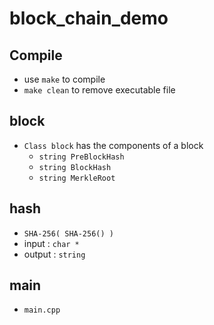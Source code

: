 # block_chain_demo

## Compile
- use ```make``` to compile
- ```make clean``` to remove executable file

## block
- ```Class block``` has the components of a block
  - ```string PreBlockHash```
  - ```string BlockHash```
  - ```string MerkleRoot```

## hash
- ```SHA-256( SHA-256() )```
- input : ```char *```
- output : ```string```

## main
- ```main.cpp```
